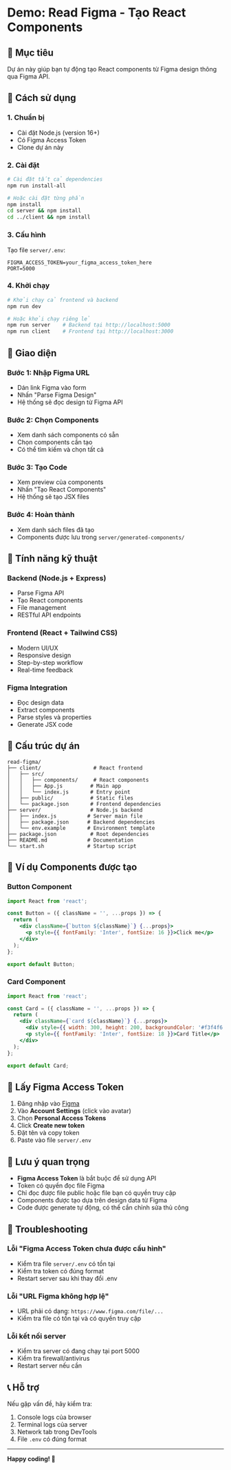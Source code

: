 # Demo: Read Figma - Tạo React Components

## 🎯 Mục tiêu
Dự án này giúp bạn tự động tạo React components từ Figma design thông qua Figma API.

## 🚀 Cách sử dụng

### 1. Chuẩn bị
- Cài đặt Node.js (version 16+)
- Có Figma Access Token
- Clone dự án này

### 2. Cài đặt
```bash
# Cài đặt tất cả dependencies
npm run install-all

# Hoặc cài đặt từng phần
npm install
cd server && npm install
cd ../client && npm install
```

### 3. Cấu hình
Tạo file `server/.env`:
```env
FIGMA_ACCESS_TOKEN=your_figma_access_token_here
PORT=5000
```

### 4. Khởi chạy
```bash
# Khởi chạy cả frontend và backend
npm run dev

# Hoặc khởi chạy riêng lẻ
npm run server    # Backend tại http://localhost:5000
npm run client    # Frontend tại http://localhost:3000
```

## 📱 Giao diện

### Bước 1: Nhập Figma URL
- Dán link Figma vào form
- Nhấn "Parse Figma Design"
- Hệ thống sẽ đọc design từ Figma API

### Bước 2: Chọn Components
- Xem danh sách components có sẵn
- Chọn components cần tạo
- Có thể tìm kiếm và chọn tất cả

### Bước 3: Tạo Code
- Xem preview của components
- Nhấn "Tạo React Components"
- Hệ thống sẽ tạo JSX files

### Bước 4: Hoàn thành
- Xem danh sách files đã tạo
- Components được lưu trong `server/generated-components/`

## 🔧 Tính năng kỹ thuật

### Backend (Node.js + Express)
- Parse Figma API
- Tạo React components
- File management
- RESTful API endpoints

### Frontend (React + Tailwind CSS)
- Modern UI/UX
- Responsive design
- Step-by-step workflow
- Real-time feedback

### Figma Integration
- Đọc design data
- Extract components
- Parse styles và properties
- Generate JSX code

## 📁 Cấu trúc dự án
```
read-figma/
├── client/                 # React frontend
│   ├── src/
│   │   ├── components/     # React components
│   │   ├── App.js         # Main app
│   │   └── index.js       # Entry point
│   ├── public/            # Static files
│   └── package.json       # Frontend dependencies
├── server/                # Node.js backend
│   ├── index.js          # Server main file
│   ├── package.json      # Backend dependencies
│   └── env.example       # Environment template
├── package.json           # Root dependencies
├── README.md             # Documentation
└── start.sh              # Startup script
```

## 🎨 Ví dụ Components được tạo

### Button Component
```jsx
import React from 'react';

const Button = ({ className = '', ...props }) => {
  return (
    <div className={`button ${className}`} {...props}>
      <p style={{ fontFamily: 'Inter', fontSize: 16 }}>Click me</p>
    </div>
  );
};

export default Button;
```

### Card Component
```jsx
import React from 'react';

const Card = ({ className = '', ...props }) => {
  return (
    <div className={`card ${className}`} {...props}>
      <div style={{ width: 300, height: 200, backgroundColor: '#f3f4f6' }}></div>
      <p style={{ fontFamily: 'Inter', fontSize: 18 }}>Card Title</p>
    </div>
  );
};

export default Card;
```

## 🔑 Lấy Figma Access Token

1. Đăng nhập vào [Figma](https://www.figma.com)
2. Vào **Account Settings** (click vào avatar)
3. Chọn **Personal Access Tokens**
4. Click **Create new token**
5. Đặt tên và copy token
6. Paste vào file `server/.env`

## 🚨 Lưu ý quan trọng

- **Figma Access Token** là bắt buộc để sử dụng API
- Token có quyền đọc file Figma
- Chỉ đọc được file public hoặc file bạn có quyền truy cập
- Components được tạo dựa trên design data từ Figma
- Code được generate tự động, có thể cần chỉnh sửa thủ công

## 🐛 Troubleshooting

### Lỗi "Figma Access Token chưa được cấu hình"
- Kiểm tra file `server/.env` có tồn tại
- Kiểm tra token có đúng format
- Restart server sau khi thay đổi .env

### Lỗi "URL Figma không hợp lệ"
- URL phải có dạng: `https://www.figma.com/file/...`
- Kiểm tra file có tồn tại và có quyền truy cập

### Lỗi kết nối server
- Kiểm tra server có đang chạy tại port 5000
- Kiểm tra firewall/antivirus
- Restart server nếu cần

## 📞 Hỗ trợ

Nếu gặp vấn đề, hãy kiểm tra:
1. Console logs của browser
2. Terminal logs của server
3. Network tab trong DevTools
4. File `.env` có đúng format

---

**Happy coding! 🎉**
